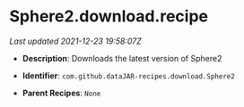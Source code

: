 # Sphere2.download.recipe

_Last updated 2021-12-23 19:58:07Z_

- **Description**: Downloads the latest version of Sphere2

- **Identifier**: `com.github.dataJAR-recipes.download.Sphere2`

- **Parent Recipes**: `None`